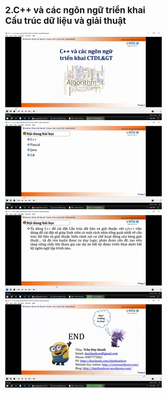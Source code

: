 # 2.C++ và các ngôn ngữ triển khai Cấu trúc dữ liệu và giải thuật

![img.png](img.png)
![img_1.png](img_1.png)
![img_2.png](img_2.png)
![img_3.png](img_3.png)